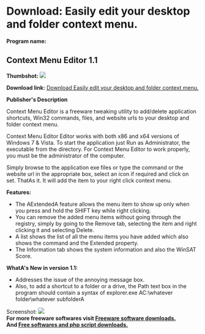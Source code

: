 # Download: Easily edit your desktop and folder context menu.

**Program name:**

## Context Menu Editor 1.1

  
**Thumbshot:** ![](http://www.freewarefiles.com/screenshot/wc_cntxtmenuedit_md.jpg)   
  
**Download link:** [Download Easily edit your desktop and folder context menu.](http://freesoftwares.boysofts.com/Context-Menu-Editor_program_57340.html)  
  


**Publisher's Description**  
  


Context Menu Editor is a freeware tweaking utility to add/delete application shortcuts, Win32 commands, files, and website urls to your desktop and folder context menu. 

Context Menu Editor Editor works with both x86 and x64 versions of Windows 7 & Vista. To start the application just Run as Administrator, the executable from the directory. For Context Menu Editor to work properly, you must be the administrator of the computer.

Simply browse to the application exe files or type the command or the website url in the appropriate box, select an icon if required and click on set. ThatAs it. It will add the item to your right click context menu.

**Features:**

  * The AExtendedA feature allows the menu item to show up only when you press and hold the SHIFT key while right clicking. 
  * You can remove the added menu items without going through the registry, simply by going to the Remove tab, selecting the item and right clicking it and selecting Delete. 
  * A list shows the list of all the menu items you have added which also shows the command and the Extended property. 
  * The Information tab shows the system information and also the WinSAT Score. 

**WhatA's New in version 1.1:**

  * Addresses the issue of the annoying message box. 
  * Also, to add a shortcut to a folder or a drive, the Path text box in the program should contain a syntax of explorer.exe AC:\whatever folder\whatever subfolderA 

  
  
Screenshot: ![](http://www.freewarefiles.com/screenshot/wc_cntxtmenuedit.jpg)   
**For more freeware softwares visit [Freeware software downloads.](http://freesoftwares.boysofts.com/)**   
**And [Free softwares and php script downloads.](http://www.boysofts.com/)**
